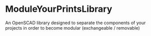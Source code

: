 # ModuleYourPrintsLibrary
An OpenSCAD library designed to separate the components of your projects in order to become modular (exchangeable / removable)
